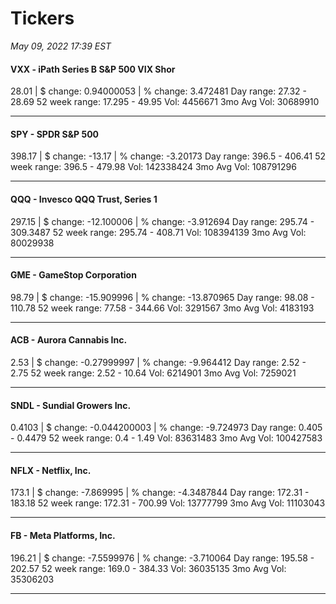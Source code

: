 # Tickers
*May 09, 2022 17:39 EST*

#### VXX - iPath Series B S&P 500 VIX Shor
28.01 | $ change: 0.94000053 | % change: 3.472481
Day range: 27.32 - 28.69 52 week range: 17.295 - 49.95
Vol: 4456671 3mo Avg Vol: 30689910

---

#### SPY - SPDR S&P 500
398.17 | $ change: -13.17 | % change: -3.20173
Day range: 396.5 - 406.41 52 week range: 396.5 - 479.98
Vol: 142338424 3mo Avg Vol: 108791296

---

#### QQQ - Invesco QQQ Trust, Series 1
297.15 | $ change: -12.100006 | % change: -3.912694
Day range: 295.74 - 309.3487 52 week range: 295.74 - 408.71
Vol: 108394139 3mo Avg Vol: 80029938

---

#### GME - GameStop Corporation
98.79 | $ change: -15.909996 | % change: -13.870965
Day range: 98.08 - 110.78 52 week range: 77.58 - 344.66
Vol: 3291567 3mo Avg Vol: 4183193

---

#### ACB - Aurora Cannabis Inc.
2.53 | $ change: -0.27999997 | % change: -9.964412
Day range: 2.52 - 2.75 52 week range: 2.52 - 10.64
Vol: 6214901 3mo Avg Vol: 7259021

---

#### SNDL - Sundial Growers Inc.
0.4103 | $ change: -0.044200003 | % change: -9.724973
Day range: 0.405 - 0.4479 52 week range: 0.4 - 1.49
Vol: 83631483 3mo Avg Vol: 100427583

---

#### NFLX - Netflix, Inc.
173.1 | $ change: -7.869995 | % change: -4.3487844
Day range: 172.31 - 183.18 52 week range: 172.31 - 700.99
Vol: 13777799 3mo Avg Vol: 11103043

---

#### FB - Meta Platforms, Inc.
196.21 | $ change: -7.5599976 | % change: -3.710064
Day range: 195.58 - 202.57 52 week range: 169.0 - 384.33
Vol: 36035135 3mo Avg Vol: 35306203

---

